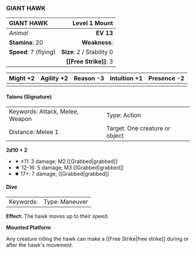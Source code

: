 ### GIANT HAWK

| GIANT HAWK            |         **Level 1 Mount** |
| :-------------------- | ------------------------: |
| *Animal*              |                 **EV 13** |
| **Stamina**: 20       |             **Weakness**: |
| **Speed**: 7 (flying) | **Size**: 2 / Stability 0 |
|                       |    **[[Free Strike]]**: 3 |

| **Might** +2 | **Agility** +2 | **Reason** -3 | **Intuition** +1 | **Presence** -2 |
| ------------ | -------------- | ------------- | ---------------- | --------------- |
|              |                |               |                  |                 |

#### Talons (Signature)

|                                 |                                |
| :------------------------------ | :----------------------------- |
| Keywords: Attack, Melee, Weapon | Type: Action                   |
| Distance: Melee 1               | Target: One creature or object |

**2d10 + 2**

- ✦ ≤11: 3 damage; M2 [[Grabbed|grabbed]]
- ★ 12-16: 5 damage; M3 [[Grabbed|grabbed]]
- ✸ 17+: 7 damage; [[Grabbed|grabbed]]

#### Dive

|           |                |
| :-------- | :------------- |
| Keywords: | Type: Maneuver |

**Effect:** The hawk moves up to their speed.

**Mounted Platform**

Any creature riding the hawk can make a [[Free Strike|free strike]] during or after the hawk's movement.
